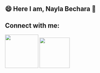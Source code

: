 ## 😄 Here I am, Nayla Bechara 👋

## Connect with me:
<div style="display: inline_block">
  <a href="https://www.linkedin.com/in/nayla-bechara/" target="_blank"><img src="https://img.shields.io/badge/-LinkedIn-%230077B5?style=for the-badge&logo=linkedin&logoColor=white" target="_blank" width="110"></a>
  <a href="https://github.com/naylabechara"><img src="https://img.shields.io/badge/GitHub-100000?style=for-the-badge&logo=github&logoColor=white" target="_blank" width="100"</a>
</div>

